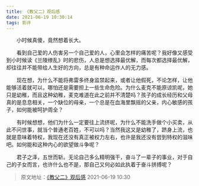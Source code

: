 ```yaml
---
title: 《教父二》观后感
date: 2021-06-19 10:30:14
tags: 影评
---
```


&emsp;&emsp;小时候真傻，竟然想着长大。

&emsp;&emsp;看到自己爱的人伤害另一个自己爱的人，心里会怎样的痛苦呢？我好像又感受到小时候读《兰陵缭乱》时的悲伤，人总是想选择最优解，而每次都选择最优解，却往往并不能带给人生好的方向，总是有种命运作人的无力感。
<!-- more -->
&emsp;&emsp;现在想，为什么不能将弗雷多终身监禁起来，或者让他假死，不论怎样，让他能够活着就可以，哪怕还是需要担上一些生命危险。为什么麦克不能原谅凯呢，她只是幼稚，而且这种幼稚，麦克难道在此之前并不清楚吗？孩子的成长经历和父母真的是息息相关，一个缺位的母亲，一个总是在血海里飘摇的父亲，内心敏感的孩子，如何能被呵护周全？

&emsp;&emsp;有时候想想，他们为什么一定要往上流挤呢，为什么不能洗手做个小买卖，从此不问世事，就当个普通老百姓，不可以吗？当然我这又是幼稚了，跻身上流，也就是意味着特权，我现在还没有真正被权力左右，也许是我还没有尝到特权的滋味吧。如何能和这种内心的欲望做斗争呢？

&emsp;&emsp;君子之泽，五世而斩。无论自己多么精明强干，奋斗了一辈子的事业，对于自己的子女而言，也许什么也不是，那自己又何必如此执着于奋斗拼搏呢？

> 原文地址：[《教父二》观后感](https://www.bilibili.com/read/cv11780884) 2021-06-19 10:30
